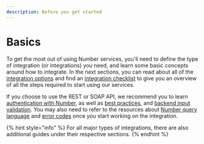 ```yaml
---
description: Before you get started
---
```


# Basics

To get the most out of using Number services, you'll need to define the type of integration (or integrations) you need, and learn some basic concepts around how to integrate. In the next sections, you can read about all of the [integration options](../integration-options/) and find an [integration checklist](../integration-checklist-wip.md) to give you an overview of all the steps required to start using our services.

If you choose to use the REST or SOAP API, we recommend you to learn [authentication with Number](authentication.md), as well as [best practices](api-best-practices.md), and [backend input validation](api-input-validation.md). You may also need to refer to the resources about [Number query language](../../resources/querying.md) and [error codes](../../resources/error-codes.md) once you start working on the integration.

{% hint style="info" %}
For all major types of integrations, there are also additional guides under their respective sections.
{% endhint %}

